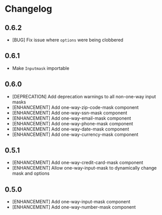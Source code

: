 # Changelog

## 0.6.2

- [BUG] Fix issue where `options` were being clobbered

## 0.6.1

- Make `Inputmask` importable

## 0.6.0

- [DEPRECATION] Add deprecation warnings to all non-one-way input masks
- [ENHANCEMENT] Add one-way-zip-code-mask component
- [ENHANCEMENT] Add one-way-ssn-mask component
- [ENHANCEMENT] Add one-way-email-mask component
- [ENHANCEMENT] Add one-way-phone-mask component
- [ENHANCEMENT] Add one-way-date-mask component
- [ENHANCEMENT] Add one-way-currency-mask component

## 0.5.1

- [ENHANCEMENT] Add one-way-credit-card-mask component
- [ENHANCEMENT] Allow one-way-input-mask to dynamically change mask and options

## 0.5.0

- [ENHANCEMENT] Add one-way-input-mask component
- [ENHANCEMENT] Add one-way-number-mask component

